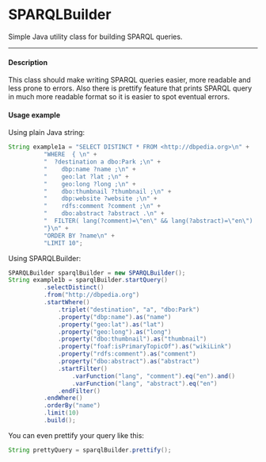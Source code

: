 # SPARQLBuilder
Simple Java utility class for building SPARQL queries.

---

#### Description
This class should make writing SPARQL queries easier, more readable and less prone to errors.
Also there is prettify feature that prints SPARQL query in much more readable format so it is easier to spot eventual errors.

#### Usage example

Using plain Java string:
```java
String example1a = "SELECT DISTINCT * FROM <http://dbpedia.org>\n" +
          "WHERE  { \n" +
          "  ?destination a dbo:Park ;\n" +
          "    dbp:name ?name ;\n" +
          "    geo:lat ?lat ;\n" +
          "    geo:long ?long ;\n" +
          "    dbo:thumbnail ?thumbnail ;\n" +
          "    dbp:website ?website ;\n" +
          "    rdfs:comment ?comment ;\n" +
          "    dbo:abstract ?abstract .\n" +
          "  FILTER( lang(?comment)=\"en\" && lang(?abstract)=\"en\") .\n" +
          "}\n" +
          "ORDER BY ?name\n" +
          "LIMIT 10";
```

Using SPARQLBuilder:
```java
SPARQLBuilder sparqlBuilder = new SPARQLBuilder();
String example1b = sparqlBuilder.startQuery()
          .selectDistinct()
          .from("http://dbpedia.org")
          .startWhere()
              .triplet("destination", "a", "dbo:Park")
              .property("dbp:name").as("name")
              .property("geo:lat").as("lat")
              .property("geo:long").as("long")
              .property("dbo:thumbnail").as("thumbnail")
              .property("foaf:isPrimaryTopicOf").as("wikiLink")
              .property("rdfs:comment").as("comment")
              .property("dbo:abstract").as("abstract")
              .startFilter()
                  .varFunction("lang", "comment").eq("en").and()
                  .varFunction("lang", "abstract").eq("en")
              .endFilter()
          .endWhere()
          .orderBy("name")
          .limit(10)
          .build();
```
You can even prettify your query like this:
```java
String prettyQuery = sparqlBuilder.prettify();
```
